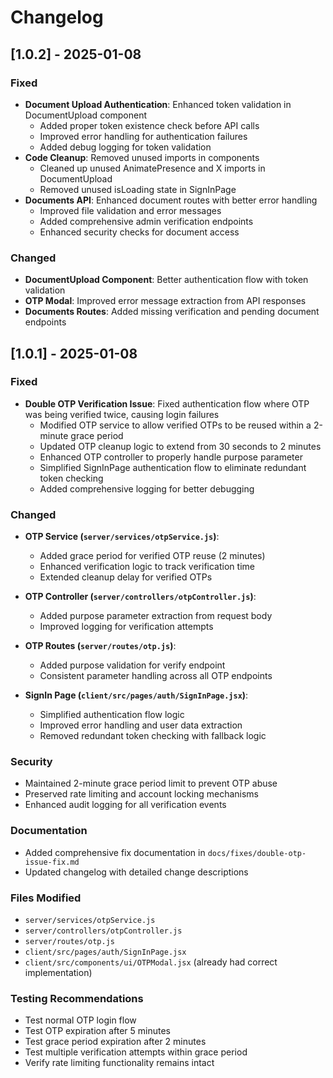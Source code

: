 # Changelog

## [1.0.2] - 2025-01-08

### Fixed
- **Document Upload Authentication**: Enhanced token validation in DocumentUpload component
  - Added proper token existence check before API calls
  - Improved error handling for authentication failures
  - Added debug logging for token validation
- **Code Cleanup**: Removed unused imports in components
  - Cleaned up unused AnimatePresence and X imports in DocumentUpload
  - Removed unused isLoading state in SignInPage
- **Documents API**: Enhanced document routes with better error handling
  - Improved file validation and error messages
  - Added comprehensive admin verification endpoints
  - Enhanced security checks for document access

### Changed
- **DocumentUpload Component**: Better authentication flow with token validation
- **OTP Modal**: Improved error message extraction from API responses
- **Documents Routes**: Added missing verification and pending document endpoints

## [1.0.1] - 2025-01-08

### Fixed
- **Double OTP Verification Issue**: Fixed authentication flow where OTP was being verified twice, causing login failures
  - Modified OTP service to allow verified OTPs to be reused within a 2-minute grace period
  - Updated OTP cleanup logic to extend from 30 seconds to 2 minutes
  - Enhanced OTP controller to properly handle purpose parameter
  - Simplified SignInPage authentication flow to eliminate redundant token checking
  - Added comprehensive logging for better debugging

### Changed
- **OTP Service (`server/services/otpService.js`)**:
  - Added grace period for verified OTP reuse (2 minutes)
  - Enhanced verification logic to track verification time
  - Extended cleanup delay for verified OTPs
  
- **OTP Controller (`server/controllers/otpController.js`)**:
  - Added purpose parameter extraction from request body
  - Improved logging for verification attempts
  
- **OTP Routes (`server/routes/otp.js`)**:
  - Added purpose validation for verify endpoint
  - Consistent parameter handling across all OTP endpoints
  
- **SignIn Page (`client/src/pages/auth/SignInPage.jsx`)**:
  - Simplified authentication flow logic
  - Improved error handling and user data extraction
  - Removed redundant token checking with fallback logic

### Security
- Maintained 2-minute grace period limit to prevent OTP abuse
- Preserved rate limiting and account locking mechanisms
- Enhanced audit logging for all verification events

### Documentation
- Added comprehensive fix documentation in `docs/fixes/double-otp-issue-fix.md`
- Updated changelog with detailed change descriptions

### Files Modified
- `server/services/otpService.js`
- `server/controllers/otpController.js` 
- `server/routes/otp.js`
- `client/src/pages/auth/SignInPage.jsx`
- `client/src/components/ui/OTPModal.jsx` (already had correct implementation)

### Testing Recommendations
- Test normal OTP login flow
- Test OTP expiration after 5 minutes
- Test grace period expiration after 2 minutes
- Test multiple verification attempts within grace period
- Verify rate limiting functionality remains intact